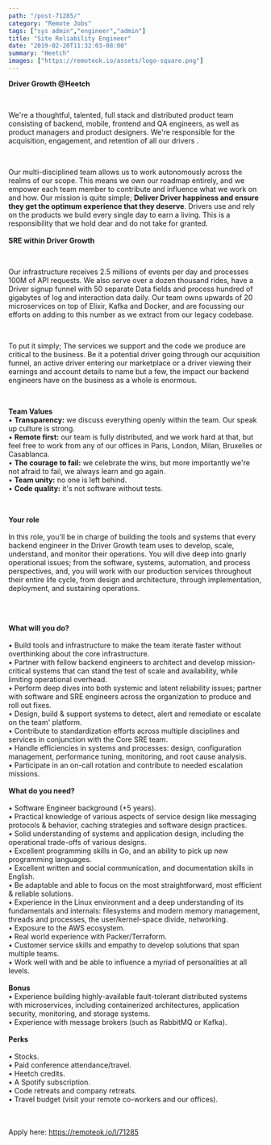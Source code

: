 ```yaml
---
path: "/post-71285/"
category: "Remote Jobs"
tags: ["sys admin","engineer","admin"]
title: "Site Reliability Engineer"
date: "2019-02-20T11:32:03-08:00"
summary: "Heetch"
images: ["https://remoteok.io/assets/logo-square.png"]
---
```


<p><strong>Driver Growth @Heetch</strong></p><br /><p>We're a thoughtful, talented, full stack and distributed product team consisting of backend, mobile, frontend and QA engineers, as well as product managers and product designers. We're responsible for the acquisition, engagement, and retention of all our drivers .</p><br /><p>Our multi-disciplined team allows us to work autonomously across the realms of our scope. This means we own our roadmap entirely, and we empower each team member to contribute and influence what we work on and how. Our mission is quite simple;&nbsp;<strong>Deliver Driver happiness and ensure they get the optimum experience that they deserve</strong>. Drivers use and rely on the products we build every single day to earn a living. This is a responsibility that we hold dear and do not take for granted. <br><br><strong>SRE within Driver Growth</strong></p><br /><p>Our infrastructure receives 2.5 millions of events per day and processes 100M of API requests. We also serve over a dozen thousand rides, have a Driver signup funnel with 50 separate Data fields and process hundred of gigabytes of log and interaction data daily. Our team owns upwards of 20 microservices on top of Elixir, Kafka and Docker, and are focussing our efforts on adding to this number as we extract from our legacy codebase.</p><br /><p>To put it simply; The services we support and the code we produce are critical to the business. Be it a potential driver going through our acquisition funnel, an active driver entering our marketplace or a driver viewing their earnings and account details to name but a few, the impact our backend engineers have on the business as a whole is enormous.</p><br /><p><strong>Team Values</strong> <br>&bull; <strong>Transparency:</strong> we discuss everything openly within the team. Our speak up culture is strong. <br>&bull; <strong>Remote first:</strong> our team is fully distributed, and we work hard at that, but feel free to work from any of our offices in Paris, London, Milan, Bruxelles or Casablanca. <br>&bull; <strong>The courage to fail:</strong> we celebrate the wins, but more importantly we're not afraid to fail, we always learn and go again. <br>&bull; <strong>Team unity:</strong> no one is left behind. <br>&bull; <strong>Code quality:</strong> it's not software without tests.</p><br /><p><strong>Your role</strong> <br><br>In this role, you'll be in charge of building the tools and systems that every backend engineer in the Driver Growth team uses to develop, scale, understand, and monitor their operations. You will dive deep into gnarly operational issues; from the software, systems, automation, and process perspectives, and, you will work with our production services throughout their entire life cycle, from design and architecture, through implementation, deployment, and sustaining operations.</p><br /><p><br><strong>What will you do?</strong> <br><br>&bull; Build tools and infrastructure to make the team iterate faster without overthinking about the core infrastructure. <br>&bull; Partner with fellow backend engineers to architect and develop mission-critical systems that can stand the test of scale and availability, while limiting operational overhead. <br>&bull; Perform deep dives into both systemic and latent reliability issues; partner with software and SRE engineers across the organization to produce and roll out fixes. <br>&bull; Design, build &amp; support systems to detect, alert and remediate or escalate on the team' platform. <br>&bull; Contribute to standardization efforts across multiple disciplines and services in conjunction with the Core SRE team. <br>&bull; Handle efficiencies in systems and processes: design, configuration management, performance tuning, monitoring, and root cause analysis. <br>&bull; Participate in an on-call rotation and contribute to needed escalation missions. <br><br><strong>What do you need?</strong> <br><br>&bull; Software Engineer background (+5 years). <br>&bull; Practical knowledge of various aspects of service design like messaging protocols &amp; behavior, caching strategies and software design practices. <br>&bull; Solid understanding of systems and application design, including the operational trade-offs of various designs. <br>&bull; Excellent programming skills in Go, and an ability to pick up new programming languages. <br>&bull; Excellent written and social communication, and documentation skills in English. <br>&bull; Be adaptable and able to focus on the most straightforward, most efficient &amp; reliable solutions. <br>&bull; Experience in the Linux environment and a deep understanding of its fundamentals and internals: filesystems and modern memory management, threads and processes, the user/kernel-space divide, networking. <br>&bull; Exposure to the AWS ecosystem. <br>&bull; Real world experience with Packer/Terraform. <br>&bull; Customer service skills and empathy to develop solutions that span multiple teams. <br>&bull; Work well with and be able to influence a myriad of personalities at all levels.<br><br> <strong>Bonus</strong> <br>&bull; Experience building highly-available fault-tolerant distributed systems with microservices, including containerized architectures, application security, monitoring, and storage systems. <br>&bull; Experience with message brokers (such as RabbitMQ or Kafka). <br><br><strong>Perks</strong> <br><br>&bull; Stocks. <br>&bull; Paid conference attendance/travel. <br>&bull; Heetch credits. <br>&bull; A Spotify subscription. <br>&bull; Code retreats and company retreats. <br>&bull; Travel budget (visit your remote co-workers and our offices).</p>

<br/>
<br/>
Apply here: <A HREF="https://remoteok.io/l/71285">https://remoteok.io/l/71285</A>
